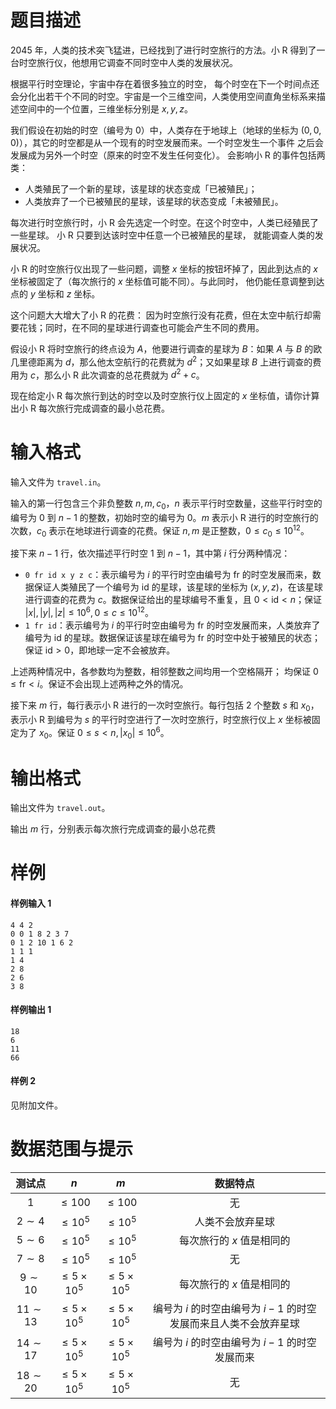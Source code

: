
# 题目描述

2045 年，人类的技术突飞猛进，已经找到了进行时空旅行的方法。小 R 得到了一台时空旅行仪，他想用它调查不同时空中人类的发展状况。

根据平行时空理论，宇宙中存在着很多独立的时空， 每个时空在下一个时间点还会分化出若干个不同的时空。宇宙是一个三维空间，人类使用空间直角坐标系来描述空间中的一个位置，三维坐标分别是 $x,y,z$。

我们假设在初始的时空（编号为 $0$）中，人类存在于地球上（地球的坐标为 $(0,0,0)$），其它的时空都是从一个现有的时空发展而来。一个时空发生一个事件
之后会发展成为另外一个时空（原来的时空不发生任何变化）。 会影响小 R 的事件包括两类：
- 人类殖民了一个新的星球，该星球的状态变成「已被殖民」；
- 人类放弃了一个已被殖民的星球，该星球的状态变成「未被殖民」。

每次进行时空旅行时，小 R 会先选定一个时空。在这个时空中，人类已经殖民了一些星球。 小 R 只要到达该时空中任意一个已被殖民的星球， 就能调查人类的发展状况。

小 R 的时空旅行仪出现了一些问题，调整 $x$ 坐标的按钮坏掉了，因此到达点的 $x$ 坐标被固定了（每次旅行的 $x$ 坐标值可能不同）。与此同时， 他仍能任意调整到达点的 $y$ 坐标和 $z$ 坐标。

这个问题大大增大了小 R 的花费： 因为时空旅行没有花费，但在太空中航行却需要花钱；同时，在不同的星球进行调查也可能会产生不同的费用。

假设小 R 将时空旅行的终点设为 $A$，他要进行调查的星球为 $B$：如果 $A$ 与 $B$ 的欧几里德距离为 $d$，那么他太空航行的花费就为 $d^2$；又如果星球 $B$ 上进行调查的费用为 $c$，那么小 R 此次调查的总花费就为 $d^2+c$。

现在给定小 R 每次旅行到达的时空以及时空旅行仪上固定的 $x$ 坐标值，请你计算出小 R 每次旅行完成调查的最小总花费。

# 输入格式

输入文件为 `travel.in`。

输入的第一行包含三个非负整数 $n,m,c_0$，$n$ 表示平行时空数量，这些平行时空的编号为 0 到 $n − 1$ 的整数，初始时空的编号为 0。$m$ 表示小 R 进行的时空旅行的次数，$c_0$ 表示在地球进行调查的花费。保证 $n,m$ 是正整数，$0 \le c_0 \le 10^{12}$。

接下来 $n − 1$ 行，依次描述平行时空 $1$ 到 $n − 1$，其中第 $i$ 行分两种情况：
- `0 fr id x y z c`：表示编号为 $i$ 的平行时空由编号为 $\text{fr}$ 的时空发展而来，数据保证人类殖民了一个编号为 $\text{id}$ 的星球，该星球的坐标为 $(x, y, z)$，在该星球进行调查的花费为 $c$。数据保证给出的星球编号不重复，且 $0 < \text{id} < n$；保证 $|x|, |y|, |z| \le 10^6,0 \le c \le 10^{12}$。
- `1 fr id`：表示编号为 $i$ 的平行时空由编号为 $\text{fr}$ 的时空发展而来，人类放弃了编号为 $\text{id}$ 的星球。数据保证该星球在编号为 $\text{fr}$ 的时空中处于被殖民的状态；保证 $\text{id} > 0$，即地球一定不会被放弃。

上述两种情况中，各参数均为整数，相邻整数之间均用一个空格隔开； 均保证 $0 \le \text{fr} < i$。保证不会出现上述两种之外的情况。

接下来 $m$ 行，每行表示小 R 进行的一次时空旅行。每行包括 $2$ 个整数 $s$ 和 $x_0$，表示小 R 到编号为 $s$ 的平行时空进行了一次时空旅行，时空旅行仪上 $x$ 坐标被固定为了 $x_0$。保证 $0 \le s < n,|x_0| \le 10^6$。

# 输出格式

输出文件为 `travel.out`。

输出 $m$ 行，分别表示每次旅行完成调查的最小总花费

# 样例

#### 样例输入 1
```plain
4 4 2
0 0 1 8 2 3 7
0 1 2 10 1 6 2
1 1 1
1 4
2 8
2 6
3 8
```
#### 样例输出 1
```plain
18
6
11
66
```
#### 样例 2
见附加文件。

# 数据范围与提示

<!-- BEGIN: Migrated markdown table -->

| 测试点 | $n$ | $m$ | 数据特点 |
|:-:|:-:|:-:|:-:|
| $1$ | $\le 100$ | $\le 100$ | 无 |
| $2\sim 4$ | $\le 10^5$ | $\le 10^5$ | 人类不会放弃星球 |
| $5\sim 6$ | $\le 10^5$ | $\le 10^5$ | 每次旅行的 $x$ 值是相同的 |
| $7\sim 8$ | $\le 10^5$ | $\le 10^5$ | 无 |
| $9\sim 10$ | $\le 5\times 10^5$ | $\le 5\times 10^5$ | 每次旅行的 $x$ 值是相同的 |
| $11\sim 13$ | $\le 5\times 10^5$ | $\le 5\times 10^5$ | 编号为 $i$ 的时空由编号为 $i-1$ 的时空发展而来且人类不会放弃星球 |
| $14\sim 17$ | $\le 5\times 10^5$ | $\le 5\times 10^5$ | 编号为 $i$ 的时空由编号为 $i-1$ 的时空发展而来 |
| $18\sim 20$ | $\le 5\times 10^5$ | $\le 5\times 10^5$ | 无 |

<!-- Migrated from original HTML table:
<table><thead>
  <tr>
    <th style='text-align: center'>测试点</th>
    <th style='text-align: center'> $n$ </th>
    <th style='text-align: center'> $m$ </th>
    <th style='text-align: center'>数据特点</th>
  </tr>
</thead><tbody>
  <tr>
    <td style='text-align: center'> $1$ </td>
    <td style='text-align: center'> $\le 100$ </td>
    <td style='text-align: center'> $\le 100$ </td>
    <td style='text-align: center'>无</td>
  </tr>
  <tr>
    <td style='text-align: center'> $2\sim 4$ </td>
    <td rowspan="3" style='text-align: center'> $\le 10^5$ </td>
    <td rowspan="3" style='text-align: center'> $\le 10^5$ </td>
    <td style='text-align: center'>人类不会放弃星球</td>
  </tr>
  <tr>
    <td style='text-align: center'> $5\sim 6$ </td>
    <td style='text-align: center'>每次旅行的 $x$ 值是相同的</td>
  </tr>
  <tr>
    <td style='text-align: center'> $7\sim 8$ </td>
    <td style='text-align: center'>无</td>
  </tr>
  <tr>
    <td style='text-align: center'> $9\sim 10$ </td>
    <td rowspan="4" style='text-align: center'> $\le 5\times 10^5$ </td>
    <td rowspan="4" style='text-align: center'> $\le 5\times 10^5$ </td>
    <td style='text-align: center'>每次旅行的 $x$ 值是相同的</td>
  </tr>
  <tr>
    <td style='text-align: center'> $11\sim 13$ </td>
    <td style='text-align: center'>编号为 $i$ 的时空由编号为 $i-1$ 的时空发展而来且人类不会放弃星球</td>
  </tr>
  <tr>
    <td style='text-align: center'> $14\sim 17$ </td>
    <td style='text-align: center'>编号为 $i$ 的时空由编号为 $i-1$ 的时空发展而来</td>
  </tr>
  <tr>
    <td style='text-align: center'> $18\sim 20$ </td>
    <td style='text-align: center'>无</td>
  </tr></tbody>
</table>
-->

<!-- END: Migrated markdown table -->

